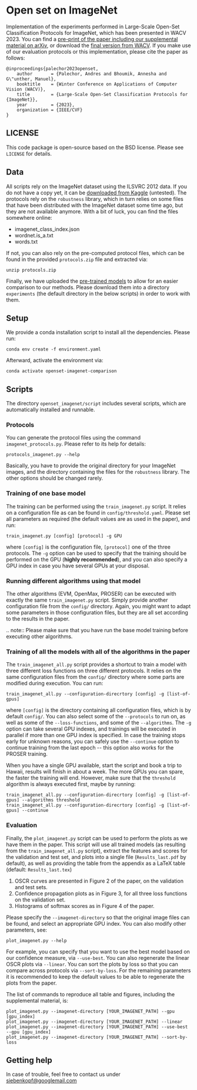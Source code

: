 # Open set on ImageNet
Implementation of the experiments performed in Large-Scale Open-Set Classification Protocols for ImageNet, which has been presented in WACV 2023.
You can find a [pre-print of the paper including our supplemental material on arXiv](https://arxiv.org/abs/2210.06789), or download the [final version from WACV](https://openaccess.thecvf.com/content/WACV2023/html/Palechor_Large-Scale_Open-Set_Classification_Protocols_for_ImageNet_WACV_2023_paper.html).
If you make use of our evaluation protocols or this implementation, please cite the paper as follows:

    @inproceedings{palechor2023openset,
        author       = {Palechor, Andres and Bhoumik, Annesha and G\"unther, Manuel},
        booktitle    = {Winter Conference on Applications of Computer Vision (WACV)},
        title        = {Large-Scale Open-Set Classification Protocols for {ImageNet}},
        year         = {2023},
        organization = {IEEE/CVF}
    }

## LICENSE
This code package is open-source based on the BSD license.
Please see `LICENSE` for details.

## Data

All scripts rely on the ImageNet dataset using the ILSVRC 2012 data.
If you do not have a copy yet, it can be [downloaded from Kaggle](https://www.kaggle.com/competitions/imagenet-object-localization-challenge/overview) (untested).
The protocols rely on the `robustness` library, which in turn relies on some files that have been distributed with the ImageNet dataset some time ago, but they are not available anymore.
With a bit of luck, you can find the files somewhere online:

* imagenet_class_index.json
* wordnet.is_a.txt
* words.txt

If not, you can also rely on the pre-computed protocol files, which can be found in the provided `protocols.zip` file and extracted via:

    unzip protocols.zip

Finally, we have uploaded the [pre-trained models](https://seafile.ifi.uzh.ch/d/af484b369a2d4d13a04f) to allow for an easier comparison to our methods.
Please download them into a directory `experiments` (the default directory in the below scripts) in order to work with them.


## Setup

We provide a conda installation script to install all the dependencies.
Please run:

    conda env create -f environment.yaml

Afterward, activate the environment via:

    conda activate openset-imagenet-comparison

## Scripts

The directory `openset_imagenet/script` includes several scripts, which are automatically installed and runnable.

### Protocols

You can generate the protocol files using the command `imagenet_protocols.py`.
Please refer to its help for details:

    protocols_imagenet.py --help

Basically, you have to provide the original directory for your ImageNet images, and the directory containing the files for the `robustness` library.
The other options should be changed rarely.

### Training of one base model

The training can be performed using the `train_imagenet.py` script.
It relies on a configuration file as can be found in `config/threshold.yaml`.
Please set all parameters as required (the default values are as used in the paper), and run:

    train_imagenet.py [config] [protocol] -g GPU

where `[config]` is the configuration file, `[protocol]` one of the three protocols.
The `-g` option can be used to specify that the training should be performed on the GPU (**highly recommended**), and you can also specify a GPU index in case you have several GPUs at your disposal.

### Running different algorithms using that model

The other algorithms (EVM, OpenMax, PROSER) can be executed with exactly the same `train_imagenet.py` script.
Simply provide another configuration file from the `config/` directory.
Again, you might want to adapt some parameters in those configuration files, but they are all set according to the results in the paper.

.. note::
   Please make sure that you have run the base model training before executing other algorithms.

### Training of all the models with all of the algorithms in the paper

The `train_imagenet_all.py` script provides a shortcut to train a model with three different loss functions on three different protocols.
It relies on the same configuration files from the `config/` directory where some parts are modified during execution.
You can run:

    train_imagenet_all.py --configuration-direcrtory [config] -g [list-of-gpus]

where `[config]` is the directory containing all configuration files, which is by default `config/`.
You can also select some of the `--protocols` to run on, as well as some of the `--loss-functions`, and some of the `--algorithms`.
The `-g` option can take several GPU indexes, and trainings will be executed in parallel if more than one GPU index is specified.
In case the training stops early for unknown reasons, you can safely use the `--continue` option to continue training from the last epoch -- this option also works for the PROSER training.

When you have a single GPU available, start the script and book a trip to Hawaii, results will finish in about a week.
The more GPUs you can spare, the faster the training will end.
However, make sure that the `threshold` algorithm is always executed first, maybe by running:

    train_imagenet_all.py --configuration-direcrtory [config] -g [list-of-gpus] --algorithms threshold
    train_imagenet_all.py --configuration-direcrtory [config] -g [list-of-gpus] --continue


### Evaluation

Finally, the `plot_imagenet.py` script can be used to perform the plots as we have them in the paper.
This script will use all trained models (as resulting from the `train_imagenet_all.py` script), extract the features and scores for the validation and test set, and plots into a single file (`Results_last.pdf` by default), as well as providing the table from the appendix as a LaTeX table (default: `Results_last.tex`)

1. OSCR curves are presented in Figure 2 of the paper, on the validation and test sets.
2. Confidence propagation plots as in Figure 3, for all three loss functions on the validation set.
3. Histograms of softmax scores as in Figure 4 of the paper.

Please specify the `--imagenet-directory` so that the original image files can be found, and select an appropriate GPU index.
You can also modify other parameters, see:

    plot_imagenet.py --help

For example, you can specify that you want to use the best model based on our confidence measure, via `--use-best`.
You can also regenerate the linear OSCR plots via `--linear`.
You can sort the plots by loss so that you can compare across protocols via `--sort-by-loss`.
For the remaining parameters it is recommended to keep the default values to be able to regenerate the plots from the paper.

The list of commands to reproduce all table and figures, including the supplemental material, is:

    plot_imagenet.py --imagenet-directory [YOUR_IMAGENET_PATH] --gpu [gpu_index]
    plot_imagenet.py --imagenet-directory [YOUR_IMAGENET_PATH] --linear
    plot_imagenet.py --imagenet-directory [YOUR_IMAGENET_PATH] --use-best --gpu [gpu_index]
    plot_imagenet.py --imagenet-directory [YOUR_IMAGENET_PATH] --sort-by-loss

## Getting help

In case of trouble, feel free to contact us under [siebenkopf@googlemail.com](mailto:siebenkopf@googlemail.com?subject=Open-Set%20ImageNet%20Protocols)
